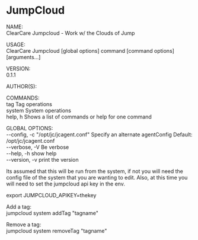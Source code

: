 # JumpCloud

NAME:  
   ClearCare Jumpcloud - Work w/ the Clouds of Jump

USAGE:  
   ClearCare Jumpcloud [global options] command [command options] [arguments...]

VERSION:  
   0.1.1

AUTHOR(S):

COMMANDS:  
   tag          Tag operations  
   system       System operations  
   help, h      Shows a list of commands or help for one command  

GLOBAL OPTIONS:  
   --config, -c "/opt/jc/jcagent.conf"  Specify an alternate agentConfig Default: /opt/jc/jcagent.conf  
   --verbose, -V                        Be verbose  
   --help, -h                           show help  
   --version, -v                        print the version  



Its assumed that this will be run from the system, if not you will need the config file of the system that you are wanting to edit. Also, at this time you will need to set 
the jumpcloud api key in the env. 

export JUMPCLOUD_APIKEY=thekey

Add a tag:  
jumpcloud system addTag "tagname" 

Remove a tag:  
jumpcloud system removeTag "tagname"

